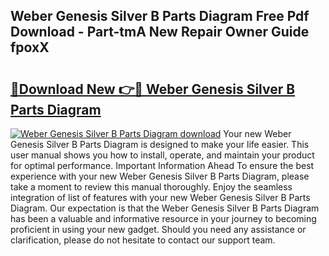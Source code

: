 ## Weber Genesis Silver B Parts Diagram Free Pdf Download - Part-tmA New Repair Owner Guide fpoxX

# <h2><a href="http://dfmqedl.blite.top/?on=Weber+Genesis+Silver+B+Parts+Diagram">🔗Download New 👉🔴 Weber Genesis Silver B Parts Diagram</a></h2>

[![Weber Genesis Silver B Parts Diagram download](https://i.imgur.com/lujVjoI.png)](http://dfmqedl.blite.top/?on=Weber+Genesis+Silver+B+Parts+Diagram)
Your new Weber Genesis Silver B Parts Diagram is designed to make your life easier. This user manual shows you how to install, operate, and maintain your product for optimal performance. Important Information Ahead To ensure the best experience with your new Weber Genesis Silver B Parts Diagram, please take a moment to review this manual thoroughly. Enjoy the seamless integration of list of features with your new Weber Genesis Silver B Parts Diagram. Our expectation is that the Weber Genesis Silver B Parts Diagram has been a valuable and informative resource in your journey to becoming proficient in using your new gadget. Should you need any assistance or clarification, please do not hesitate to contact our support team.
